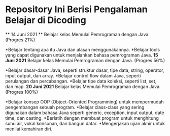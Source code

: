 # Repository Ini Berisi Pengalaman Belajar di Dicoding

** 14 Juni 2021 **
Belajar kelas Memulai Pemrograman dengan Java. (Progres 21%)

*Belajar tentang apa itu Java dan alasan menggunakannya.
*Belajar tools yang dapat digunakan untuk menjalankan bahasa pemrograman Java.
**15 Juni 2021**
Belajar kelas Memulai Pemrograman dengan Java. (Progres 56%)

*Belajar dasar-dasar Java, seperti struktur dasar, tipe data, string, operator, input output, dan array.
*Belajar control flow dalam Java, seperti perulangan dan percabangan.
*Belajar tipe data koleksi, seperti list, set, dan map.
**20 Juni 2021**
Belajar kelas Memulai Pemrograman dengan Java. (Progres 100%)

*Belajar konsep OOP (Object-Oriented Programming) untuk mempermudah pengembangan sebuah program.
*Belajar class-class yang sering digunakan dalam bahasa Java seperti generic, exception, input output, date time, dan casting.
*Berlatih dengan membuat program untuk menghitung suhu air, vokal konsonan, dan bangun datar.
*Mengerjakan ujian akhir untuk menilai kemahiran diri.
